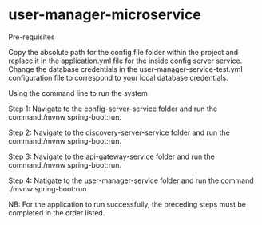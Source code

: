# user-manager-microservice

Pre-requisites

Copy the absolute path for the config file folder within the project and replace it in the application.yml file for the inside config server service.
Change the database credentials in the user-manager-service-test.yml configuration file to correspond to your local database credentials.

Using the command line to run the system

Step 1: Navigate to the config-server-service folder and run the command./mvnw spring-boot:run.

Step 2: Navigate to the discovery-server-service folder and run the command./mvnw spring-boot:run.

Step 3: Navigate to the api-gateway-service folder and run the command./mvnw spring-boot:run.

Step 4: Natigate to the user-manager-service folder and run the command ./mvnw spring-boot:run

NB: For the application to run successfully, the preceding steps must be completed in the order listed.
